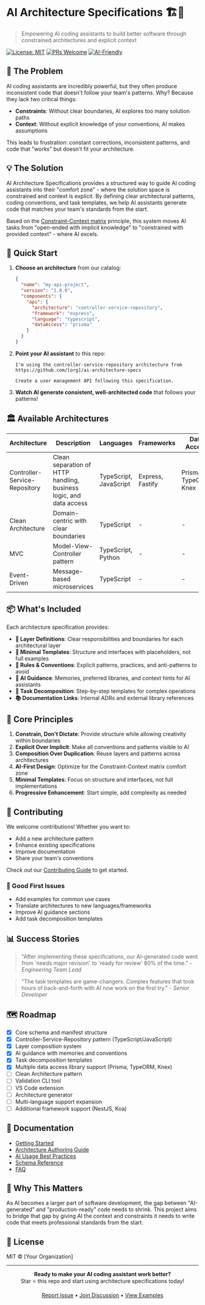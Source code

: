 # AI Architecture Specifications 🏗️🤖

> Empowering AI coding assistants to build better software through constrained architectures and explicit context

[![License: MIT](https://img.shields.io/badge/License-MIT-yellow.svg)](https://opensource.org/licenses/MIT)
[![PRs Welcome](https://img.shields.io/badge/PRs-welcome-brightgreen.svg)](CONTRIBUTING.md)
[![AI-Friendly](https://img.shields.io/badge/AI-Friendly-blue.svg)](docs/ai-usage.md)

## 🎯 The Problem

AI coding assistants are incredibly powerful, but they often produce inconsistent code that doesn't follow your team's patterns. Why? Because they lack two critical things:
- **Constraints**: Without clear boundaries, AI explores too many solution paths
- **Context**: Without explicit knowledge of your conventions, AI makes assumptions

This leads to frustration: constant corrections, inconsistent patterns, and code that "works" but doesn't fit your architecture.

## 💡 The Solution

AI Architecture Specifications provides a structured way to guide AI coding assistants into their "comfort zone" - where the solution space is constrained and context is explicit. By defining clear architectural patterns, coding conventions, and task templates, we help AI assistants generate code that matches your team's standards from the start.

Based on the [Constraint-Context matrix](https://blog.thepete.net/blog/2025/05/22/why-your-ai-coding-assistant-keeps-doing-it-wrong-and-how-to-fix-it/) principle, this system moves AI tasks from "open-ended with implicit knowledge" to "constrained with provided context" - where AI excels.

## 🚀 Quick Start

1. **Choose an architecture** from our catalog:
   ```json
   {
     "name": "my-api-project",
     "version": "1.0.0",
     "components": {
       "api": {
         "architecture": "controller-service-repository",
         "framework": "express",
         "language": "typescript",
         "dataAccess": "prisma"
       }
     }
   }
   ```

2. **Point your AI assistant** to this repo:
   ```
   I'm using the controller-service-repository architecture from 
   https://github.com/[org]/ai-architecture-specs
   
   Create a user management API following this specification.
   ```

3. **Watch AI generate consistent, well-architected code** that follows your patterns!

## 🏛️ Available Architectures

| Architecture | Description | Languages | Frameworks | Data Access | Status |
|--------------|-------------|-----------|------------|-------------|---------|
| Controller-Service-Repository | Clean separation of HTTP handling, business logic, and data access | TypeScript, JavaScript | Express, Fastify | Prisma, TypeORM, Knex | ✅ Stable |
| Clean Architecture | Domain-centric with clear boundaries | TypeScript | - | - | 📋 Planned |
| MVC | Model-View-Controller pattern | TypeScript, Python | - | - | 📋 Planned |
| Event-Driven | Message-based microservices | TypeScript | - | - | 📋 Planned |

## 📦 What's Included

Each architecture specification provides:

- **📐 Layer Definitions**: Clear responsibilities and boundaries for each architectural layer
- **🧩 Minimal Templates**: Structure and interfaces with placeholders, not full examples
- **📜 Rules & Conventions**: Explicit patterns, practices, and anti-patterns to avoid
- **🧠 AI Guidance**: Memories, preferred libraries, and context hints for AI assistants
- **📝 Task Decomposition**: Step-by-step templates for complex operations
- **📚 Documentation Links**: Internal ADRs and external library references

## 🎨 Core Principles

1. **Constrain, Don't Dictate**: Provide structure while allowing creativity within boundaries
2. **Explicit Over Implicit**: Make all conventions and patterns visible to AI
3. **Composition Over Duplication**: Reuse layers and patterns across architectures
4. **AI-First Design**: Optimize for the Constraint-Context matrix comfort zone
5. **Minimal Templates**: Focus on structure and interfaces, not full implementations
6. **Progressive Enhancement**: Start simple, add complexity as needed

## 🤝 Contributing

We welcome contributions! Whether you want to:
- Add a new architecture pattern
- Enhance existing specifications
- Improve documentation
- Share your team's conventions

Check out our [Contributing Guide](CONTRIBUTING.md) to get started.

### 🌟 Good First Issues

- Add examples for common use cases
- Translate architectures to new languages/frameworks
- Improve AI guidance sections
- Add task decomposition templates

## 📊 Success Stories

> "After implementing these specifications, our AI-generated code went from 'needs major revision' to 'ready for review' 80% of the time." - *Engineering Team Lead*

> "The task templates are game-changers. Complex features that took hours of back-and-forth with AI now work on the first try." - *Senior Developer*

## 🗺️ Roadmap

- [x] Core schema and manifest structure
- [x] Controller-Service-Repository pattern (TypeScript/JavaScript)
- [x] Layer composition system
- [x] AI guidance with memories and conventions
- [x] Task decomposition templates
- [x] Multiple data access library support (Prisma, TypeORM, Knex)
- [ ] Clean Architecture pattern
- [ ] Validation CLI tool
- [ ] VS Code extension
- [ ] Architecture generator
- [ ] Multi-language support expansion
- [ ] Additional framework support (NestJS, Koa)

## 📖 Documentation

- [Getting Started](docs/getting-started.md)
- [Architecture Authoring Guide](docs/authoring.md)
- [AI Usage Best Practices](docs/ai-usage.md)
- [Schema Reference](docs/schema.md)
- [FAQ](docs/faq.md)

## 🤔 Why This Matters

As AI becomes a larger part of software development, the gap between "AI-generated" and "production-ready" code needs to shrink. This project aims to bridge that gap by giving AI the context and constraints it needs to write code that meets professional standards from the start.

## 📄 License

MIT © [Your Organization]

---

<p align="center">
  <b>Ready to make your AI coding assistant work better?</b><br>
  Star ⭐ this repo and start using architecture specifications today!
</p>

<p align="center">
  <a href="https://github.com/[org]/ai-architecture-specs/issues/new">Report Issue</a> •
  <a href="https://github.com/[org]/ai-architecture-specs/discussions">Join Discussion</a> •
  <a href="docs/examples.md">View Examples</a>
</p>